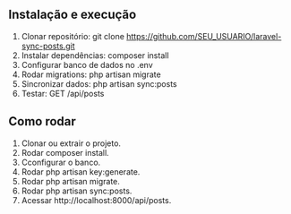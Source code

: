 ## Instalação e execução
1. Clonar repositório:
   git clone https://github.com/SEU_USUARIO/laravel-sync-posts.git
2. Instalar dependências:
   composer install
3. Configurar banco de dados no .env
4. Rodar migrations:
   php artisan migrate
5. Sincronizar dados:
   php artisan sync:posts
6. Testar:
   GET /api/posts

## Como rodar
1. Clonar ou extrair o projeto.
2. Rodar composer install.
3. Cconfigurar o banco.
4. Rodar php artisan key:generate.
5. Rodar php artisan migrate.
6. Rodar php artisan sync:posts.
7. Acessar http://localhost:8000/api/posts.
